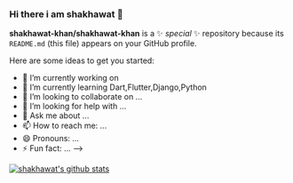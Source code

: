 ### Hi there i am shakhawat 👋


**shakhawat-khan/shakhawat-khan** is a ✨ _special_ ✨ repository because its `README.md` (this file) appears on your GitHub profile.

Here are some ideas to get you started:

- 🔭 I’m currently working on 
- 🌱 I’m currently learning Dart,Flutter,Django,Python
- 👯 I’m looking to collaborate on ...
- 🤔 I’m looking for help with ...
- 💬 Ask me about ...
- 📫 How to reach me: ...
- 😄 Pronouns: ...
- ⚡ Fun fact: ...
-->

[![shakhawat's github stats](https://github-readme-stats.vercel.app/api?username=shakhawat-khan)](https://github.com/anuraghazra/github-readme-stats)
